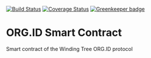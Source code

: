 [![Build Status](https://travis-ci.org/windingtree/org.id.svg?branch=master)](https://travis-ci.org/windingtree/org.id)
[![Coverage Status](https://coveralls.io/repos/github/windingtree/org.id/badge.svg?branch=master)](https://coveralls.io/github/windingtree/org.id?branch=master&v=2.0) [![Greenkeeper badge](https://badges.greenkeeper.io/windingtree/org.id.svg)](https://greenkeeper.io/)

# ORG.ID Smart Contract

Smart contract of the Winding Tree ORG.ID protocol
